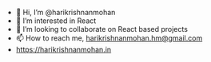 - 👋 Hi, I’m @harikrishnanmohan
- 👀 I’m interested in React
- 💞️ I’m looking to collaborate on React based projects
- 📫 How to reach me, harikrishnanmohan.hm@gmail.com
-  https://harikrishnanmohan.in

<!---
harikrishnanmohan/harikrishnanmohan is a ✨ special ✨ repository because its `README.md` (this file) appears on your GitHub profile.
You can click the Preview link to take a look at your changes.
--->
